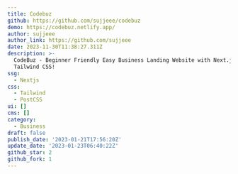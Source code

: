 ```yaml
---
title: Codebuz
github: https://github.com/sujjeee/codebuz
demo: https://codebuz.netlify.app/
author: sujjeee
author_link: https://github.com/sujjeee
date: 2023-11-30T11:38:27.311Z
description: >-
  CodeBuz - Beginner Friendly Easy Business Landing Website with Next.js and
  Tailwind CSS!
ssg:
  - Nextjs
css:
  - Tailwind
  - PostCSS
ui: []
cms: []
category:
  - Business
draft: false
publish_date: '2023-01-21T17:56:20Z'
update_date: '2023-01-23T06:40:22Z'
github_star: 2
github_fork: 1
---
```

